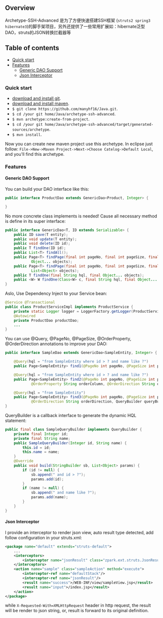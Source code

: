 ## Overview

Archetype-SSH-Advanced 是为了方便快速搭建SSH框架 (`struts2 spring3 hibernate3`)的脚手架项目，另外还提供了一些常用扩展如：hibernate泛型DAO，struts的JSON转换拦截器等

## Table of contents

 - [Quick start](#quick-start)
 - [Features](#features)
 	- [Generic DAO Support](#generic-dao-support)
 	- [Json Interceptor](#json-interceptor)

### Quick start

- [download and install git](http://git-scm.com/download/).
- [download and install maven](http://maven.apache.org/download.cgi).
- `$ git clone https://github.com/manyhf16/Java.git`.
- `$ cd /your git home/Java/archetype-ssh-advanced`.
- `$ mvn archetype:create-from-project`.
- `$ cd /your git home/Java/archetype-ssh-advanced/target/generated-sources/archetype`.
- `$ mvn install`.

Now you can create new maven project use this archetype.
In eclipse just follow: `File->New->Maven Project->Next->Choose Catelog->Default Local`, and you'll find this archetype.

### Features

#### Generic DAO Support
You can build your DAO interface like this:
```java
public interface ProductDao extends GenericDao<Product, Integer> {

}
```
No more concrete class implements is needed! Cause all necessary method is define in its super interface:
```java
public interface GenericDao<T, ID extends Serializable> {
	public ID save(T entity);
	public void update(T entity);
	public void delete(ID id);
	public T findOne(ID id);
	public List<T> findAll();
	public Page<T> findPage(final int pageNo, final int pageSize, final String hql, final String counthql, 
			Object... objects);
	public Page<T> findPage(final int pageNo, final int pageSize, final String hql, final String counthql, 
			List<Object> objects);
	public T findOne(final String hql, final Object... objects);	
	public <W> W findOne(Class<W> c, final String hql, final Object... objects) ;
}
```
Aslo, Use Dependency Inject to your Service bean:
```java
@Service @Transactional
public class ProductServiceImpl implements ProductService {
	private static Logger logger = LoggerFactory.getLogger(ProductServiceImpl.class);
	@Autowired
	private ProductDao productDao;
	...
}
```
You can use @Query, @PageNo, @PageSize, @OrderProperty, @OrderDirection annotations to improve your DAO:
```java
public interface SampleDao extends GenericDao<SampleEntity, Integer> {

	@Query(hql = "from SampleEntity where id > ? and name like ?")
	public Page<SampleEntity> find1(@PageNo int pageNo, @PageSize int pageSize, int id, String name);

	@Query(hql = "from SampleEntity where id > ? and name like ?")
	public Page<SampleEntity> find2(@PageNo int pageNo, @PageSize int pageSize, int id, String name, 
			@OrderProperty String orderColumn, @OrderDirection String orderDirection);

	@Query(hql = "from SampleEntity")
	public Page<SampleEntity> find3(@PageNo int pageNo, @PageSize int pageSize, @OrderProperty String orderColumn,
			@OrderDirection String orderDirection, QueryBuilder queryBuilder);
}
```
QueryBuilder is a callback interface to generate the dynamic HQL statement:
```java
public final class SampleQueryBuilder implements QueryBuilder {
	private final Integer id;
	private final String name;
	public SampleQueryBuilder(Integer id, String name) {
		this.id = id;
		this.name = name;
	}
	@Override
	public void build(StringBuilder sb, List<Object> params) {
		if (id != null) {
			sb.append(" and id > ?");
			params.add(id);
		}
		if (name != null) {
			sb.append(" and name like ?");
			params.add(name);
		}
	}
}
```
#### Json Interceptor
I provide an interceptor to render json view, auto result type detected, add follow configuration in your struts.xml:
```xml
<package name="default" extends="struts-default">
	...
	<interceptors>
		<interceptor name="jsonResult" class="zpark.ext.struts.JsonResultInterceptor"/>
	</interceptors>
	<action name="sample" class="sampleAction" method="execute">
		<interceptor-ref name="defaultStack"/>
		<interceptor-ref name="jsonResult"/>
		<result name="success">/WEB-INF/view/sampleView.jsp</result>
		<result name="input">/index.jsp</result> 
	</action>
</package>
```
while `X-Requested-With=XMLHttpRequest` header in http request, the result will be render to json string, or, result is forward to its original definition.
